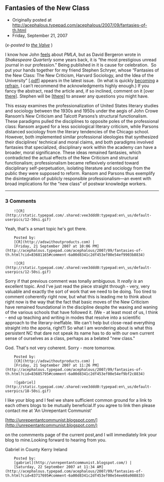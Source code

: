 ## Fantasies of the New Class

 * Originally posted at http://acephalous.typepad.com/acephalous/2007/09/fantasies-of-th.html
 * Friday, September 21, 2007



(_x-posted to [the Valve](http://www.thevalve.org/go/valve/article/fantasies\_of\_the\_new\_class/)_ )

I know how John [feels](http://examinedlife.typepad.com/johnbelle/2004/01/pmla\_the\_good\_t.html) about _PMLA_, but as David Bergeron wrote in _Shakespeare Quarterly_
some years back, it is “the most prestigious unread journal in our
profession.” Being published in it is cause for celebration.  So put
your hands together for my friend Stephen Schryer, whose “Fantasies of
the New Class: The New Criticism, Harvard Sociology, and the Idea of
the University” [.[pdf](http://acephalous.typepad.com/fantasies\_of\_the\_new\_class.pdf)] appears in the latest issue.  (In what is quickly [becoming](http://acephalous.typepad.com/acephalous/2007/08/adam-roberts-la.html) a [refrain](http://acephalous.typepad.com/acephalous/2006/09/almost\_famous.html),
I can’t recommend the acknowledgments highly enough.) If you fancy the
abstract, read the article and, if so inclined, comment on it [over [there](http://www.thevalve.org/go/valve/article/fantasies\_of\_the\_new\_class/#comments)]. 
Stephen will be [[there](http://www.thevalve.org/go/valve/article/fantasies\_of\_the\_new\_class/)] to answer any questions you might have.  

This essay examines the professionalization of United
States literary studies and sociology between the 1930s and 1950s under
the aegis of John Crowe Ransom’s New Criticism and Talcott Parsons’s
structural functionalism. These paradigms pulled the disciplines to
opposite poles of the professional class: Ransom argued for a less
sociological literary criticism, while Parsons distanced sociology from
the literary tendencies of the Chicago school. However, both
implemented similar professional ideologies that synthesized their
disciplines’ technical and moral claims, and both paradigms involved
fantasies that specialized, disciplinary work within the academy can
have a broader, moral significance. These ideas remained fantasies,
which contradicted the actual effects of the New Criticism and
structural functionalism; professionalism became reflexively oriented
toward disciplinary self-perpetuation, isolating literature and
sociology from the public they were supposed to reform. Ransom and
Parsons thus exemplify the disintegration of publicly responsible
professionalism—an event with broad implications for the “new class” of
postwar knowledge workers.
		

* * *

### 3 Comments 

		

                
[]()

	

		![CR](http://static.typepad.com/.shared:vee3ddd0:typepad:en\_us/default-userpics/12-50si.gif)
	

	

		

Yeah, that's a smart topic he's got there.

	

		Posted by:
		[CR](http://adswithoutproducts.com) |
		[Friday, 21 September 2007 at 10:06 PM](http://acephalous.typepad.com/acephalous/2007/09/fantasies-of-th.html?cid=83681165#comment-6a00d8341c2df453ef00e54ef9903b8834)

[]()

	

		![CR](http://static.typepad.com/.shared:vee3ddd0:typepad:en\_us/default-userpics/12-50si.gif)
	

	

		

Sorry if that previous comment was tonally ambiguous. It _really is_ an excellent topic. And I've just read the piece straight through - very, very valuable and exactly the sort of work that we need to be doing. Too tired to comment coherently right now, but what this is leading me to think about right now is the way that the fact that basic moves of the New Criticism have remained foundational in the discipline despite the waxing and waning of the various schools that have followed it. (We - at least most of us, I think - end up teaching and writing in modes that resolve into a scientific approach to the literary-ineffable. We can't help but close-read everything straight into the aporia, right?) So what I am wondering about is what this persistent NC that dare not speak its name has to do with our own current sense of ourselves as a class, perhaps as a belated "new class." 

God. That's not very coherent. Sorry - more tomorrow. 

	

		Posted by:
		[CR](http://adswithoutproducts.com) |
		[Friday, 21 September 2007 at 11:26 PM](http://acephalous.typepad.com/acephalous/2007/09/fantasies-of-th.html?cid=83685795#comment-6a00d8341c2df453ef00e54ef9bf2c8834)

[]()

	

		![gabriel](http://static.typepad.com/.shared:vee3ddd0:typepad:en\_us/default-userpics/18-50si.gif)
	

	

		

I like your blog and I feel we share sufficient common ground for a link to each others blogs to be mutually beneficial.If you agree to link then please contact me at 'An Unrepentant Communist'

[http://unrepentantcommunist.blogspot.com/](http://unrepentantcommunist.blogspot.com/)

on the commments page of the current post,and I will immediately link your blog to mine.Looking forward to hearing from you.   

Gabriel in County Kerry Ireland

	

		Posted by:
		[gabriel](http://unrepentantcommunist.blogspot.com/) |
		[Saturday, 22 September 2007 at 11:34 AM](http://acephalous.typepad.com/acephalous/2007/09/fantasies-of-th.html?cid=83717695#comment-6a00d8341c2df453ef00e54ee60a988833)

		

        